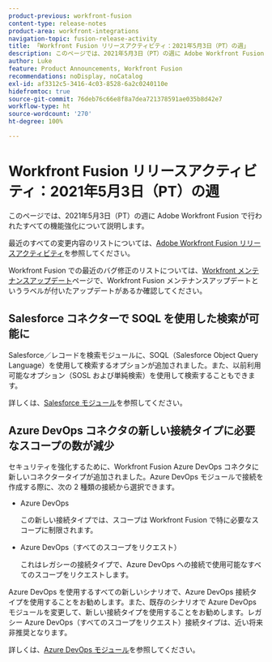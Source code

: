 ```yaml
---
product-previous: workfront-fusion
content-type: release-notes
product-area: workfront-integrations
navigation-topic: fusion-release-activity
title: 「Workfront Fusion リリースアクティビティ：2021年5月3日（PT）の週」
description: このページでは、2021年5月3日（PT）の週に Adobe Workfront Fusion で行われたすべての機能強化について説明します。
author: Luke
feature: Product Announcements, Workfront Fusion
recommendations: noDisplay, noCatalog
exl-id: af3312c5-3416-4c03-8528-6a2c0240110e
hidefromtoc: true
source-git-commit: 76deb76c66e8f8a7dea721378591ae035b8d42e7
workflow-type: ht
source-wordcount: '270'
ht-degree: 100%

---
```


# Workfront Fusion リリースアクティビティ：2021年5月3日（PT）の週

このページでは、2021年5月3日（PT）の週に Adobe Workfront Fusion で行われたすべての機能強化について説明します。

最近のすべての変更内容のリストについては、[Adobe Workfront Fusion リリースアクティビティ](../../../product-announcements/product-releases/fusion-release-activity/fusion-release-activity.md)を参照してください。

Workfront Fusion での最近のバグ修正のリストについては、[Workfront メンテナンスアップデート](https://experienceleague.adobe.com/docs/workfront-known-issues/releases/current-updates.html?lang=ja)ページで、Workfront Fusion メンテナンスアップデートというラベルが付いたアップデートがあるか確認してください。

## Salesforce コネクターで SOQL を使用した検索が可能に

Salesforce／レコードを検索モジュールに、SOQL（Salesforce Object Query Language）を使用して検索するオプションが追加されました。また、以前利用可能なオプション（SOSL および単純検索）を使用して検索することもできます。

詳しくは、[Salesforce モジュール](../../../workfront-fusion/apps-and-their-modules/salesforce-modules.md)を参照してください。

## Azure DevOps コネクタの新しい接続タイプに必要なスコープの数が減少

セキュリティを強化するために、Workfront Fusion Azure DevOps コネクタに新しいコネクタータイプが追加されました。Azure DevOps モジュールで接続を作成する際に、次の 2 種類の接続から選択できます。

* Azure DevOps

  この新しい接続タイプでは、スコープは Workfront Fusion で特に必要なスコープに制限されます。

* Azure DevOps（すべてのスコープをリクエスト）

  これはレガシーの接続タイプで、Azure DevOps への接続で使用可能なすべてのスコープをリクエストします。

Azure DevOps を使用するすべての新しいシナリオで、Azure DevOps 接続タイプを使用することをお勧めします。また、既存のシナリオで Azure DevOps モジュールを変更して、新しい接続タイプを使用することをお勧めします。レガシー Azure DevOps（すべてのスコープをリクエスト）接続タイプは、近い将来非推奨となります。

詳しくは、[Azure DevOps モジュール](../../../workfront-fusion/apps-and-their-modules/azure-dev-ops.md)を参照してください。
